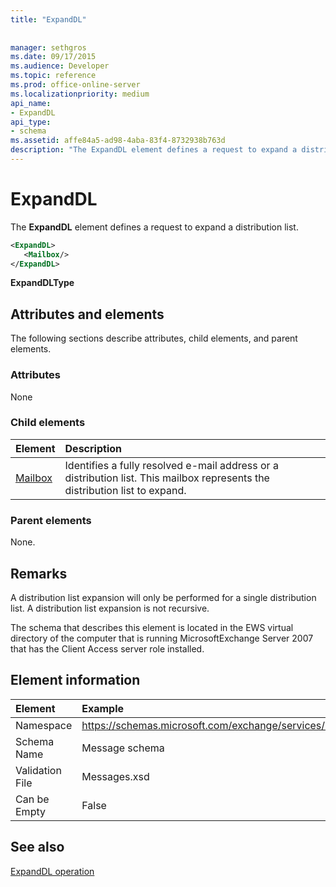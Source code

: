```yaml
---
title: "ExpandDL"
 
 
manager: sethgros
ms.date: 09/17/2015
ms.audience: Developer
ms.topic: reference
ms.prod: office-online-server
ms.localizationpriority: medium
api_name:
- ExpandDL
api_type:
- schema
ms.assetid: affe84a5-ad98-4aba-83f4-8732938b763d
description: "The ExpandDL element defines a request to expand a distribution list."
---
```


# ExpandDL

The **ExpandDL** element defines a request to expand a distribution list. 
  
```xml
<ExpandDL>
   <Mailbox/>
</ExpandDL>
```

 **ExpandDLType**
## Attributes and elements

The following sections describe attributes, child elements, and parent elements.
  
### Attributes

None
  
### Child elements

|**Element**|**Description**|
|:-----|:-----|
|[Mailbox](mailbox.md) <br/> |Identifies a fully resolved e-mail address or a distribution list. This mailbox represents the distribution list to expand.  <br/> |
   
### Parent elements

None.
  
## Remarks

A distribution list expansion will only be performed for a single distribution list. A distribution list expansion is not recursive.
  
The schema that describes this element is located in the EWS virtual directory of the computer that is running MicrosoftExchange Server 2007 that has the Client Access server role installed.
  
## Element information

|Element|Example|
|:-----|:-----|
|Namespace  <br/> |https://schemas.microsoft.com/exchange/services/2006/messages  <br/> |
|Schema Name  <br/> |Message schema  <br/> |
|Validation File  <br/> |Messages.xsd  <br/> |
|Can be Empty  <br/> |False  <br/> |
   
## See also



[ExpandDL operation](expanddl-operation.md)

